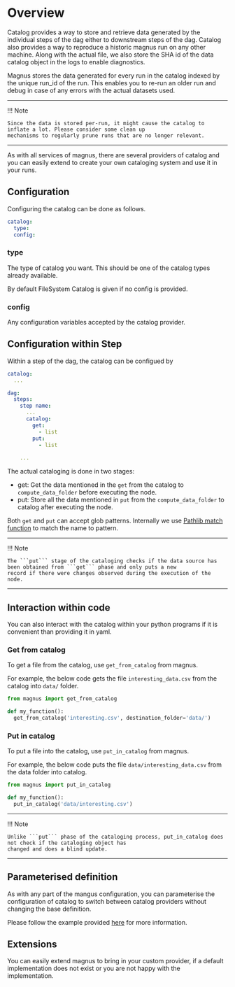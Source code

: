 # Overview

Catalog provides a way to store and retrieve data generated by the individual steps of the dag either to downstream
steps of the dag. Catalog also provides a way to reproduce a historic magnus run on any other machine. Along with
the actual file, we also store the SHA id of the data catalog object in the logs to enable diagnostics. 

Magnus stores the data generated for every run in the catalog indexed by the unique run_id of the run. This enables
you to re-run an older run and debug in case of any errors with the actual datasets used. 

---
!!! Note

    Since the data is stored per-run, it might cause the catalog to inflate a lot. Please consider some clean up 
    mechanisms to regularly prune runs that are no longer relevant. 
---

As with all services of magnus, there are several providers of catalog and you can easily extend to create your own
cataloging system and use it in your runs. 

## Configuration

Configuring the catalog can be done as follows.

```yaml
catalog:
  type:
  config:
```

### type

The type of catalog you want. This should be one of the catalog types already available. 

By default FileSystem Catalog is given if no config is provided. 

### config

Any configuration variables accepted by the catalog provider. 

## Configuration within Step

Within a step of the dag, the catalog can be configued by

```yaml
catalog:
  ...

dag:
  steps:
    step name:
      ...
      catalog:
        get:
          - list
        put:
          - list
    
    ...
```

The actual cataloging is done in two stages:

- get: Get the data mentioned in the ```get``` from the catalog to ```compute_data_folder``` before executing the node.
- put: Store all the data mentioned in ```put``` from the ```compute_data_folder``` to catalog after executing the node. 

Both ```get``` and ```put``` can accept glob patterns. Internally we use 
[Pathlib match function](https://docs.python.org/3/library/pathlib.html#pathlib.PurePath.match) 
to match the name to pattern. 

---
!!! Note

    The ```put``` stage of the cataloging checks if the data source has been obtained from ```get``` phase and only puts a new
    record if there were changes observed during the execution of the node. 
---

## Interaction within code

You can also interact with the catalog within your python programs if it is convenient than providing it in yaml.

### Get from catalog

To get a file from the catalog, use ```get_from_catalog``` from magnus. 

For example, the below code gets the file ```interesting_data.csv``` from the catalog into ```data/``` folder.


```python
from magnus import get_from_catalog

def my_function():
  get_from_catalog('interesting.csv', destination_folder='data/')

```

### Put in catalog

To put a file into the catalog, use ```put_in_catalog``` from magnus. 

For example, the below code puts the file ```data/interesting_data.csv``` from the data folder into catalog.


```python
from magnus import put_in_catalog

def my_function():
  put_in_catalog('data/interesting.csv')

```

---
!!! Note

    Unlike ```put``` phase of the cataloging process, put_in_catalog does not check if the cataloging object has 
    changed and does a blind update.

---


## Parameterised definition

As with any part of the mangus configuration, you can parameterise the configuration of catalog to switch between 
catalog providers without changing the base definition. 

Please follow the example provided [here](../dag/#parameterized_definition) for more information. 


## Extensions

You can easily extend magnus to bring in your custom provider, if a default
implementation does not exist or you are not happy with the implementation. 
